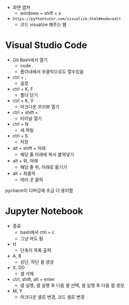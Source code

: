 - 화면 캡쳐
  - windows + shift + s
- `https://pythontutor.com/visualize.html#mode=edit`
  - 코드 visualize 해주는 웹

# Visual Studio Code

- Git Bash에서 열기
  - code .
  - 폴더내에서 우클릭으로도 열수있음
- ctrl + ,
  - 설정
- ctrl + K, F
  - 폴더 닫기
- ctrl + K, V
  - 마크다운 프리뷰 열기
- ctrl + shift + `
  - 터미널 열기
- ctrl + N
  - 새 파일
- ctrl + S
  - 저장
- alt + shift + 아래
  - 해당 줄 아래에 복사 붙여넣기
- alt + 위, 아래
  - 해당 줄 위, 아래로 옮기기
- alt + 좌클릭
  - 여러 곳 클릭

pycharm이 디버깅에 조금 더 용이함

# Jupyter Notebook

- 종료
  - bash에서 ctrl + c
  - 그냥 꺼도 됨
- H
  - 단축키 목록 출력
- A, B
  - 상단, 하단 셀 생성
- X, DD
  - 셀 삭제
- ctrl, shift, alt + enter
  - 셀 실행, 셀 실행 후 다음 셀 선택, 셀 실행 후 다음 셀 생성
- M, Y
  - 마크다운 셀로 변경, 코드 셀로 변경